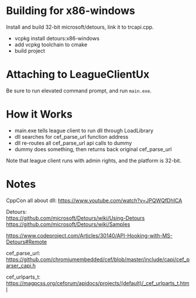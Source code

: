 # Building for x86-windows

Install and build 32-bit microsoft/detours, link it to trcapi.cpp.

* vcpkg install detours:x86-windows
* add vcpkg toolchain to cmake
* build project

# Attaching to LeagueClientUx

Be sure to run elevated command prompt, and run `main.exe`.

# How it Works

* main.exe tells league client to run dll through LoadLibrary
* dll searches for cef_parse_url function address
* dll re-routes all cef_parse_url api calls to dummy
* dummy does something, then returns back original cef_parse_url

Note that league client runs with admin rights, and the platform is 32-bit.

# Notes

CppCon all about dll: https://www.youtube.com/watch?v=JPQWQfDhICA

Detours:  
https://github.com/microsoft/Detours/wiki/Using-Detours  
https://github.com/microsoft/Detours/wiki/Samples

https://www.codeproject.com/Articles/30140/API-Hooking-with-MS-Detours#Remote

cef_parse_url:  
https://github.com/chromiumembedded/cef/blob/master/include/capi/cef_parser_capi.h

cef_urlparts_t:  
https://magpcss.org/ceforum/apidocs/projects/(default)/_cef_urlparts_t.html
